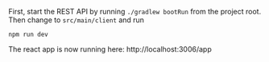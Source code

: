 First, start the REST API by running `./gradlew bootRun` from the project root.
Then change to `src/main/client` and run

```
npm run dev
```

The react app is now running here:
http://localhost:3006/app
